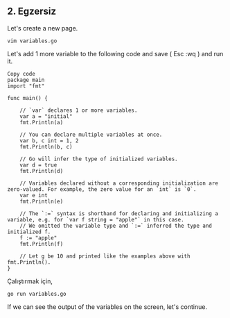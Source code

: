 ## 2. Egzersiz
Let's create a new page.

```
vim variables.go
```
Let's add 1 more variable to the following code and save ( Esc :wq ) and run it.

```
Copy code
package main
import "fmt"

func main() {

	// `var` declares 1 or more variables.
	var a = "initial"
	fmt.Println(a)

	// You can declare multiple variables at once.
	var b, c int = 1, 2
	fmt.Println(b, c)

	// Go will infer the type of initialized variables.
	var d = true
	fmt.Println(d)

	// Variables declared without a corresponding initialization are zero-valued. For example, the zero value for an `int` is `0`.
	var e int
	fmt.Println(e)

	// The `:=` syntax is shorthand for declaring and initializing a variable, e.g. for `var f string = "apple"` in this case.
	// We omitted the variable type and `:=` inferred the type and initialized f.
	f := "apple"
	fmt.Println(f)

    // Let g be 10 and printed like the examples above with fmt.Println().
}
```
Çalıştırmak için,
```
go run variables.go
```
If we can see the output of the variables on the screen, let's continue.